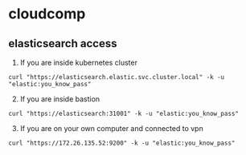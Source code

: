 # cloudcomp

## elasticsearch access
1. If you are inside kubernetes cluster
```
curl "https://elasticsearch.elastic.svc.cluster.local" -k -u "elastic:you_know_pass"
```
2. If you are inside bastion
```
curl "https://elasticsearch:31001" -k -u "elastic:you_know_pass"
```
3. If you are on your own computer and connected to vpn
```
curl "https://172.26.135.52:9200" -k -u "elastic:you_know_pass"
```
